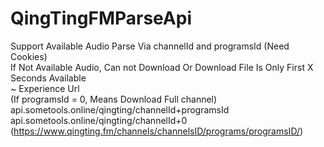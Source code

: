 # QingTingFMParseApi
Support Available Audio Parse Via channelId and programsId (Need Cookies)     
If Not Available Audio, Can not Download Or Download File Is Only First X Seconds Available         
~ Experience Url      
(If programsId = 0, Means Download Full channel)     
api.sometools.online/qingting/channelId+programsId     
api.sometools.online/qingting/channelId+0     
(https://www.qingting.fm/channels/channelsID/programs/programsID/)     
